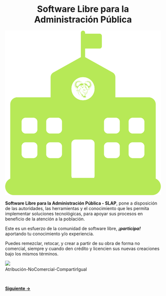 <h1 align="center">Software Libre para la Administración Pública</h1>  
<p align="center"> 
<img src="imagenes/slpa.svg">
</p>  


**Software Libre para la Administración Pública - SLAP**, pone a disposición de las autoridades, las herramientas y el conocimiento que les permita implementar soluciones tecnológicas, para apoyar sus procesos en beneficio de la atención a la población.  


Este es un esfuerzo de la comunidad de software libre, ***¡participa!*** aportando tu conocimiento y/o experiencia.  

Puedes remezclar, retocar, y crear a partir de su obra de forma no comercial, siempre y cuando den crédito y licencien sus nuevas creaciones bajo los mismos términos.  
<p align="left"> 
<img src="https://mirrors.creativecommons.org/presskit/buttons/88x31/svg/by-nc-sa.svg"><br />
Atribución-NoComercial-CompartirIgual
</p> 


<br />  


[**Siguiente ->**](indice.md)  

